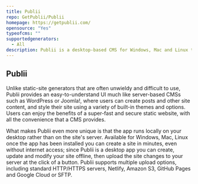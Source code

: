 ```yaml
---
title: Publii
repo: GetPublii/Publii
homepage: https://getpublii.com/
opensource: "Yes"
typeofcms: ""
supportedgenerators:
  - All
description: Publii is a desktop-based CMS for Windows, Mac and Linux that makes creating static websites fast and hassle-free, even for beginners. 
---
```

## Publii
Unlike static-site generators that are often unwieldy and difficult to use, Publii provides an easy-to-understand UI much like server-based CMSs such as WordPress or Joomla!, where users can create posts and other site content, and style their site using a variety of built-in themes and options. Users can enjoy the benefits of a super-fast and secure static website, with all the convenience that a CMS provides.

What makes Publii even more unique is that the app runs locally on your desktop rather than on the site's server. Available for Windows, Mac, Linux once the app has been installed you can create a site in minutes, even without internet access; since Publii is a desktop app you can create, update and modify your site offline, then upload the site changes to your server at the click of a button. Publii supports multiple upload options, including standard HTTP/HTTPS servers, Netlify, Amazon S3, GitHub Pages and Google Cloud or SFTP.
